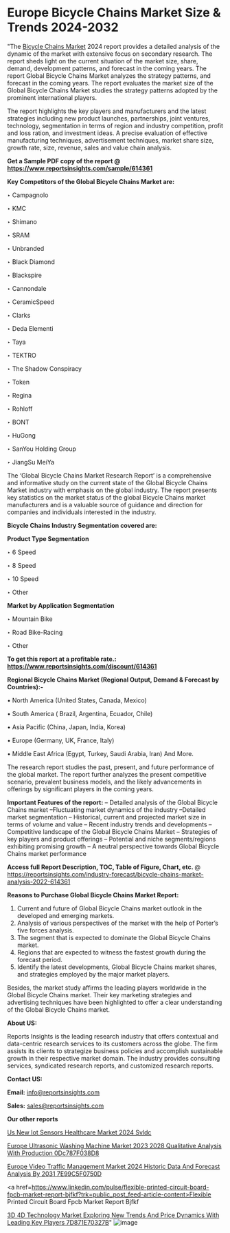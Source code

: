 # Europe Bicycle Chains Market Size & Trends 2024-2032

"The <a href=https://www.reportsinsights.com/sample/614361>Bicycle Chains Market</a> 2024 report provides a detailed analysis of the dynamic of the market with extensive focus on secondary research. The report sheds light on the current situation of the market size, share, demand, development patterns, and forecast in the coming years. The report Global Bicycle Chains Market analyzes the strategy patterns, and forecast in the coming years. The report evaluates the market size of the Global Bicycle Chains Market studies the strategy patterns adopted by the prominent international players.

The report highlights the key players and manufacturers and the latest strategies including new product launches, partnerships, joint ventures, technology, segmentation in terms of region and industry competition, profit and loss ration, and investment ideas. A precise evaluation of effective manufacturing techniques, advertisement techniques, market share size, growth rate, size, revenue, sales and value chain analysis.

<strong>Get a Sample PDF copy of the report @ <a href=https://www.reportsinsights.com/sample/614361 style=color:#0000ff;>https://www.reportsinsights.com/sample/614361</a></strong>

<strong>Key Competitors of the Global Bicycle Chains Market are:</strong>

‣ Campagnolo

‣ KMC

‣ Shimano

‣ SRAM

‣ Unbranded

‣ Black Diamond

‣ Blackspire

‣ Cannondale

‣ CeramicSpeed

‣ Clarks

‣ Deda Elementi

‣ Taya

‣ TEKTRO

‣ The Shadow Conspiracy

‣ Token

‣ Regina

‣ Rohloff

‣ BONT

‣ HuGong

‣ SanYou Holding Group

‣ JiangSu MeiYa

The ‘Global Bicycle Chains Market Research Report’ is a comprehensive and informative study on the current state of the Global Bicycle Chains Market industry with emphasis on the global industry. The report presents key statistics on the market status of the global Bicycle Chains market manufacturers and is a valuable source of guidance and direction for companies and individuals interested in the industry.

<strong>Bicycle Chains Industry Segmentation covered are:</strong>

<strong>Product Type Segmentation</strong>

‣ 6 Speed

‣ 8 Speed

‣ 10 Speed

‣ Other

<strong>Market by Application Segmentation</strong>

‣ Mountain Bike

‣ Road Bike-Racing

‣ Other

<strong>To get this report at a profitable rate.: <a href=https://www.reportsinsights.com/discount/614361 style=color:#0000ff;>https://www.reportsinsights.com/discount/614361</a></strong>

<strong>Regional Bicycle Chains Market (Regional Output, Demand &amp; Forecast by Countries):-</strong>

• North America (United States, Canada, Mexico)

• South America ( Brazil, Argentina, Ecuador, Chile)

• Asia Pacific (China, Japan, India, Korea)

• Europe (Germany, UK, France, Italy)

• Middle East Africa (Egypt, Turkey, Saudi Arabia, Iran) And More.

The research report studies the past, present, and future performance of the global market. The report further analyzes the present competitive scenario, prevalent business models, and the likely advancements in offerings by significant players in the coming years.

<strong>Important Features of the report:</strong>
– Detailed analysis of the Global Bicycle Chains market
–Fluctuating market dynamics of the industry
–Detailed market segmentation
– Historical, current and projected market size in terms of volume and value
– Recent industry trends and developments
– Competitive landscape of the Global Bicycle Chains Market
– Strategies of key players and product offerings
– Potential and niche segments/regions exhibiting promising growth
– A neutral perspective towards Global Bicycle Chains market performance

<strong>Access full Report Description, TOC, Table of Figure, Chart, etc. </strong>@   <a href=https://reportsinsights.com/industry-forecast/bicycle-chains-market-analysis-2022-614361 style=color:#0000ff;>https://reportsinsights.com/industry-forecast/bicycle-chains-market-analysis-2022-614361</a>

<strong>Reasons to Purchase Global Bicycle Chains Market Report:</strong>
1. Current and future of Global Bicycle Chains market outlook in the developed and emerging markets.
2. Analysis of various perspectives of the market with the help of Porter’s five forces analysis.
3. The segment that is expected to dominate the Global Bicycle Chains market.
4. Regions that are expected to witness the fastest growth during the forecast period.
5. Identify the latest developments, Global Bicycle Chains market shares, and strategies employed by the major market players.

Besides, the market study affirms the leading players worldwide in the Global Bicycle Chains market. Their key marketing strategies and advertising techniques have been highlighted to offer a clear understanding of the Global Bicycle Chains market.

<strong><strong>About US</strong>:</strong>

Reports Insights is the leading research industry that offers contextual and data-centric research services to its customers across the globe. The firm assists its clients to strategize business policies and accomplish sustainable growth in their respective market domain. The industry provides consulting services, syndicated research reports, and customized research reports.

<strong>Contact US:</strong>

<p class=><b>Email:</b> <a href=mailto:info@reportsinsights.com>info@reportsinsights.com</a></p>
<p class=><b>Sales:</b> <a href=mailto:sales@reportsinsights.com>sales@reportsinsights.com</a></p>

<strong>Our other reports</strong>

<a href=https://www.linkedin.com/pulse/us-new-iot-sensors-healthcare-market-2024-svldc/>Us New Iot Sensors Healthcare Market 2024 Svldc</a>

<a href=https://medium.com/@singhaakesh50/europe-ultrasonic-washing-machine-market-2023-2028-qualitative-analysis-with-production-0dc787f038d8>Europe Ultrasonic Washing Machine Market 2023 2028 Qualitative Analysis With Production 0Dc787F038D8</a>

<a href=https://medium.com/@jaya.reportsinsights/europe-video-traffic-management-market-2024-historic-data-and-forecast-analysis-by-2031-7e99c5f0750d>Europe Video Traffic Management Market 2024 Historic Data And Forecast Analysis By 2031 7E99C5F0750D</a>

<a href=https://www.linkedin.com/pulse/flexible-printed-circuit-board-fpcb-market-report-bjfkf?trk=public_post_feed-article-content>Flexible Printed Circuit Board Fpcb Market Report Bjfkf</a>

<a href=https://medium.com/@anuragakarte041/3d-4d-technology-market-exploring-new-trends-and-price-dynamics-with-leading-key-players-7d871e70327b>3D 4D Technology Market Exploring New Trends And Price Dynamics With Leading Key Players 7D871E70327B</a>"
![image](https://github.com/Jaayaachit/RItrends/assets/158452289/1f941aff-47a2-435f-a865-5f0085ed4d41)

